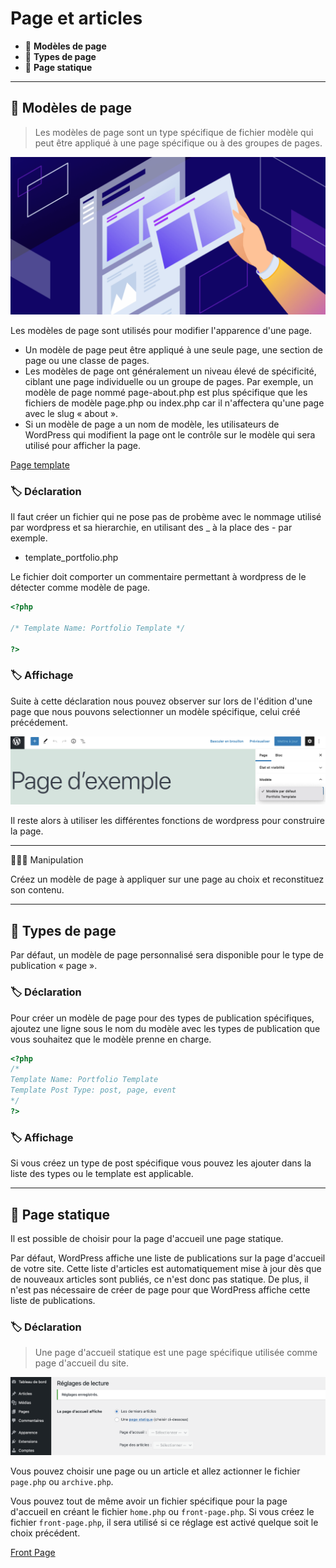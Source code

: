 # Page et articles

* 🔖 **Modèles de page**
* 🔖 **Types de page**
* 🔖 **Page statique**

___

## 📑 Modèles de page

> Les modèles de page sont un type spécifique de fichier modèle qui peut être appliqué à une page spécifique ou à des groupes de pages.

![image](./resources/page-article.png)

Les modèles de page sont utilisés pour modifier l'apparence d'une page.

* Un modèle de page peut être appliqué à une seule page, une section de page ou une classe de pages.
* Les modèles de page ont généralement un niveau élevé de spécificité, ciblant une page individuelle ou un groupe de pages. Par exemple, un modèle de page nommé page-about.php est plus spécifique que les fichiers de modèle page.php ou index.php car il n'affectera qu'une page avec le slug « about ».
* Si un modèle de page a un nom de modèle, les utilisateurs de WordPress qui modifient la page ont le contrôle sur le modèle qui sera utilisé pour afficher la page.

[Page template](https://developer.wordpress.org/themes/template-files-section/page-template-files/)

### 🏷️ **Déclaration**

Il faut créer un fichier qui ne pose pas de probème avec le nommage utilisé par wordpress et sa hierarchie, en utilisant des _ à la place des - par exemple.

* template_portfolio.php

Le fichier doit comporter un commentaire permettant à wordpress de le détecter comme modèle de page.

```php
<?php 

/* Template Name: Portfolio Template */

?>
```

### 🏷️ **Affichage**

Suite à cette déclaration nous pouvez observer sur lors de l'édition d'une page que nous pouvons selectionner un modèle spécifique, celui créé précédement.

![image](./resources/model.png)

Il reste alors à utiliser les différentes fonctions de wordpress pour construire la page.

___

👨🏻‍💻 Manipulation

Créez un modèle de page à appliquer sur une page au choix et reconstituez son contenu.

___

## 📑 Types de page

Par défaut, un modèle de page personnalisé sera disponible pour le type de publication « page ».

### 🏷️ **Déclaration**

Pour créer un modèle de page pour des types de publication spécifiques, ajoutez une ligne sous le nom du modèle avec les types de publication que vous souhaitez que le modèle prenne en charge.

```php
<?php
/*
Template Name: Portfolio Template
Template Post Type: post, page, event
*/
?>
```

### 🏷️ **Affichage**

Si vous créez un type de post spécifique vous pouvez les ajouter dans la liste des types ou le template est applicable.

___

## 📑 Page statique

Il est possible de choisir pour la page d'accueil une page statique.


Par défaut, WordPress affiche une liste de publications sur la page d'accueil de votre site. Cette liste d'articles est automatiquement mise à jour dès que de nouveaux articles sont publiés, ce n'est donc pas statique. De plus, il n'est pas nécessaire de créer de page pour que WordPress affiche cette liste de publications.

### 🏷️ **Déclaration**

> Une page d'accueil statique est une page spécifique utilisée comme page d'accueil du site.

![image](./resources/static.png)

Vous pouvez choisir une page ou un article et allez actionner le fichier `page.php` ou `archive.php`.

Vous pouvez tout de même avoir un fichier spécifique pour la page d'accueil en créant le fichier `home.php` ou `front-page.php`. Si vous créez le fichier `front-page.php`, il sera utilisé si ce réglage est activé quelque soit le choix précédent.

[Front Page](https://bom.ciens.ucv.ve/dataset/data/20140924151121/#Creating_a_Static_Front_Page)

